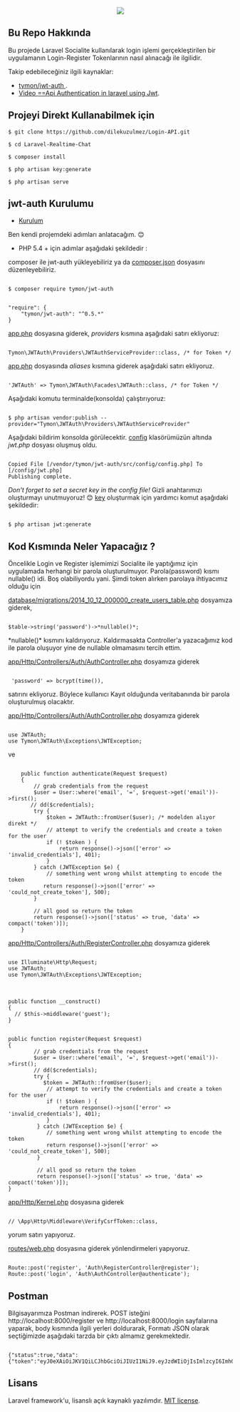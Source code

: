 <p align="center"><img src="https://laravel.com/assets/img/components/logo-laravel.svg"></p>

## Bu Repo Hakkında
 
 Bu projede Laravel Socialite kullanılarak login işlemi gerçekleştirilen bir uygulamanın Login-Register Tokenlarının nasıl alınacağı ile ilgilidir.
 
  Takip edebileceğiniz ilgili kaynaklar:

- [tymon/jwt-auth ](https://github.com/tymondesigns/jwt-auth).
- [Video ==Api Authentication in laravel using Jwt](https://www.youtube.com/watch?v=O-hVQG3_W6k).

## Projeyi Direkt Kullanabilmek için

<pre><code>$ git clone https://github.com/dilekuzulmez/Login-API.git </pre></code>
<pre><code>$ cd Laravel-Realtime-Chat</pre></code>
<pre><code>$ composer install </pre></code>
<pre><code>$ php artisan key:generate</pre></code>
<pre><code>$ php artisan serve </pre></code>


## jwt-auth Kurulumu

- [Kurulum](https://github.com/tymondesigns/jwt-auth/wiki/Installation) 

Ben kendi projemdeki adımları anlatacağım. :blush:

- PHP 5.4 + için adımlar aşağıdaki şekildedir : 

composer ile jwt-auth yükleyebiliriz ya da [composer.json](https://github.com/dilekuzulmez/Login-API/blob/master/composer.json#L12) dosyasını düzenleyebiliriz.
<pre><code>
$ composer require tymon/jwt-auth
</code></pre>

<pre><code>
"require": {
    "tymon/jwt-auth": "^0.5.*"
}
</code></pre>

[app.php](https://github.com/dilekuzulmez/Login-API/blob/master/config/app.php#L181) dosyasına giderek, *providers* kısmına aşağıdaki satırı ekliyoruz:
<pre><code>
Tymon\JWTAuth\Providers\JWTAuthServiceProvider::class, /* for Token */
</code></pre>

[app.php](https://github.com/dilekuzulmez/Login-API/blob/master/config/app.php#L233) dosyasında *aliases* kısmına giderek aşağıdaki satırı ekliyoruz.
<pre><code>
'JWTAuth' => Tymon\JWTAuth\Facades\JWTAuth::class, /* for Token */ 
</code></pre>

Aşağıdaki komutu terminalde(konsolda) çalıştırıyoruz:
<pre><code>
$ php artisan vendor:publish --provider="Tymon\JWTAuth\Providers\JWTAuthServiceProvider"
</code></pre>

Aşağıdaki bildirim konsolda görülecektir. [config](https://github.com/dilekuzulmez/Login-API/blob/master/config/jwt.php) klasörümüzün altında *jwt.php* dosyası oluşmuş oldu.
<pre><code>
Copied File [/vendor/tymon/jwt-auth/src/config/config.php] To [/config/jwt.php]
Publishing complete.
</code></pre>

*Don't forget to set a secret key in the config file!*
Gizli anahtarımızı oluşturmayı unutmuyoruz! :blush:
[key](https://github.com/dilekuzulmez/Login-API/blob/master/config/jwt.php#L24) oluşturmak için yardımcı komut aşağıdaki şekildedir:
<pre><code>
$ php artisan jwt:generate
</code></pre>


## Kod Kısmında Neler Yapacağız ?

Öncelikle Login ve Register işlemimizi Socialite ile yaptığımız için uygulamada herhangi bir parola oluşturulmuyor. Parola(password) kısmı nullable() idi. Boş olabiliyordu yani. Şimdi token alırken parolaya ihtiyacımız olduğu için

[database/migrations/2014_10_12_000000_create_users_table.php](https://github.com/dilekuzulmez/Login-API/blob/master/database/migrations/2014_10_12_000000_create_users_table.php#L20) dosyamıza giderek,
<pre><code>
$table->string('password')->*nullable()*;
</code></pre> *nullable()* kısmını kaldırıyoruz. Kaldırmasakta Controller'a yazacağımız kod ile parola oluşuyor yine de nullable olmamasını tercih ettim.

[app/Http/Controllers/Auth/AuthController.php](https://github.com/dilekuzulmez/Login-API/blob/master/app/Http/Controllers/Auth/AuthController.php#L67) dosyamıza giderek
<pre><code>
 'password' => bcrypt(time()), 
</code></pre> satırını ekliyoruz. Böylece kullanıcı Kayıt olduğunda veritabanında bir parola oluşturulmuş olacaktır.


[app/Http/Controllers/Auth/AuthController.php](https://github.com/dilekuzulmez/Login-API/blob/master/app/Http/Controllers/Auth/AuthController.php) dosyamıza giderek
<pre><code>
use JWTAuth;
use Tymon\JWTAuth\Exceptions\JWTException;
</code></pre>

ve

<pre><code>
    public function authenticate(Request $request)
    {
        // grab credentials from the request
        $user = User::where('email', '=', $request->get('email'))->first();
       // dd($credentials);
        try {
            $token = JWTAuth::fromUser($user); /* modelden alıyor direkt */
            // attempt to verify the credentials and create a token for the user
            if (! $token ) {
                return response()->json(['error' => 'invalid_credentials'], 401);
            }
        } catch (JWTException $e) {
            // something went wrong whilst attempting to encode the token
           return response()->json(['error' => 'could_not_create_token'], 500);
        }

        // all good so return the token
        return response()->json(['status' => true, 'data' => compact('token')]);
    }
</code></pre>

[app/Http/Controllers/Auth/RegisterController.php](https://github.com/dilekuzulmez/Login-API/blob/master/app/Http/Controllers/Auth/RegisterController.php) dosyamıza giderek
<pre><code>
use Illuminate\Http\Request;
use JWTAuth;
use Tymon\JWTAuth\Exceptions\JWTException;
</code>

<code>
public function __construct()
{
  // $this->middleware('guest');
}
</code></pre>

<pre><code>
public function register(Request $request)
{
        // grab credentials from the request
        $user = User::where('email', '=', $request->get('email'))->first();
        // dd($credentials);
        try {
           $token = JWTAuth::fromUser($user);
            // attempt to verify the credentials and create a token for the user
            if (! $token ) {
                return response()->json(['error' => 'invalid_credentials'], 401);
            }
         } catch (JWTException $e) {
            // something went wrong whilst attempting to encode the token
            return response()->json(['error' => 'could_not_create_token'], 500);
         }

         // all good so return the token
         return response()->json(['status' => true, 'data' => compact('token')]);
}
</code></pre>

[app/Http/Kernel.php](https://github.com/dilekuzulmez/Login-API/blob/master/app/Http/Kernel.php#L35) dosyasına giderek
<pre><code>
// \App\Http\Middleware\VerifyCsrfToken::class, 
</code></pre> yorum satırı yapıyoruz.

[routes/web.php](https://github.com/dilekuzulmez/Login-API/blob/master/routes/web.php) dosyasına giderek yönlendirmeleri yapıyoruz.
<pre><code>
Route::post('register', 'Auth\RegisterController@register');
Route::post('login', 'Auth\AuthController@authenticate'); 
</code></pre>

## Postman

Bilgisayarımıza Postman indirerek.
POST isteğini http://localhost:8000/register ve http://localhost:8000/login sayfalarına yaparak, body kısmında ilgili yerleri doldurarak,
Formatı JSON olarak seçtiğimizde aşağıdaki tarzda bir çıktı almamız gerekmektedir.
<pre><code>
{"status":true,"data":{"token":"eyJ0eXAiOiJKV1QiLCJhbGciOiJIUzI1NiJ9.eyJzdWIiOjIsImlzcyI6Imh0dHA6Ly9sb2NhbGhvc3Q6ODAwMC9yZWdpc3RlciIsImlhdCI6MTUwNDc3NjU4NCwiZXhwIjoxNTA0NzgwMTg0LCJuYmYiOjE1MDQ3NzY1ODQsImp0aSI6IkJnenNzV0RzQ0pUMVpHSXUifQ.CNhluN4fTA8Shs0_xRRvfmhlL4j4IXTrF52CYBjVA_8"}}
</code></pre>

## Lisans

Laravel framework'u, lisanslı açık kaynaklı yazılımdır. [MIT license](http://opensource.org/licenses/MIT).
